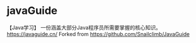 # javaGuide
【Java学习】 一份涵盖大部分Java程序员所需要掌握的核心知识。 https://javaguide.cn/  Forked from https://github.com/Snailclimb/JavaGuide
